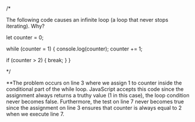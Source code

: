 /*

The following code causes an infinite loop (a loop that never stops iterating). Why?

let counter = 0;

while (counter = 1) {
  console.log(counter);
  counter += 1;

  if (counter > 2) {
    break;
  }
}

*/

**The problem occurs on line 3 where we assign 1 to counter inside the conditional part of the while loop. JavaScript accepts this code since the assignment always returns a truthy value (1 in this case), the loop condition never becomes false. Furthermore, the test on line 7 never becomes true since the assignment on line 3 ensures that counter is always equal to 2 when we execute line 7.